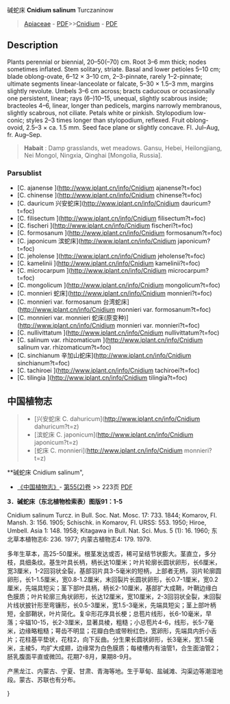 碱蛇床 **Cnidium salinum** Turczaninow

> [Apiaceae](http://www.iplant.cn/info/Apiaceae?t=foc) - [PDF](http://www.iplant.cn/foc/pdf/Apiaceae.pdf)>>[Cnidium](http://www.iplant.cn/info/Cnidium?t=foc) - [PDF](http://www.iplant.cn/foc/pdf/Cnidium.pdf)

## Description

Plants perennial or biennial, 20–50(–70) cm. Root 3–6 mm thick; nodes sometimes inflated. Stem solitary, striate. Basal and lower petioles 5–10 cm; blade oblong-ovate, 6–12 × 3–10 cm, 2–3-pinnate, rarely 1–2-pinnate; ultimate segments linear-lanceolate or falcate, 5–30 × 1.5–3 mm, margins slightly revolute. Umbels 3–6 cm across; bracts caducous or occasionally one persistent, linear; rays (6–)10–15, unequal, slightly scabrous inside; bracteoles 4–6, linear, longer than pedicels, margins narrowly membranous, slightly scabrous, not ciliate. Petals white or pinkish. Stylopodium low-conic; styles 2–3 times longer than stylopodium, reflexed. Fruit oblong-ovoid, 2.5–3 × ca. 1.5 mm. Seed face plane or slightly concave. Fl. Jul–Aug, fr. Aug–Sep.


> **Habait** : 
> Damp grasslands, wet meadows. Gansu, Hebei, Heilongjiang, Nei Mongol, Ningxia, Qinghai [Mongolia, Russia].



### Parsublist

* [C.  ajanense  ](http://www.iplant.cn/info/Cnidium ajanense?t=foc)
* [C.  chinense  ](http://www.iplant.cn/info/Cnidium chinense?t=foc)
* [C.  dauricum  兴安蛇床](http://www.iplant.cn/info/Cnidium dauricum?t=foc)
* [C.  filisectum  ](http://www.iplant.cn/info/Cnidium filisectum?t=foc)
* [C.  fischeri  ](http://www.iplant.cn/info/Cnidium fischeri?t=foc)
* [C.  formosanum  ](http://www.iplant.cn/info/Cnidium formosanum?t=foc)
* [C.  japonicum  滨蛇床](http://www.iplant.cn/info/Cnidium japonicum?t=foc)
* [C.  jeholense  ](http://www.iplant.cn/info/Cnidium jeholense?t=foc)
* [C.  kamelinii  ](http://www.iplant.cn/info/Cnidium kamelinii?t=foc)
* [C.  microcarpum  ](http://www.iplant.cn/info/Cnidium microcarpum?t=foc)
* [C.  mongolicum  ](http://www.iplant.cn/info/Cnidium mongolicum?t=foc)
* [C.  monnieri  蛇床](http://www.iplant.cn/info/Cnidium monnieri?t=foc)
* [C.  monnieri var. formosanum  台湾蛇床](http://www.iplant.cn/info/Cnidium monnieri var. formosanum?t=foc)
* [C.  monnieri var. monnieri  蛇床(原变种)](http://www.iplant.cn/info/Cnidium monnieri var. monnieri?t=foc)
* [C.  nullivittatum  ](http://www.iplant.cn/info/Cnidium nullivittatum?t=foc)
* [C.  salinum var. rhizomaticum  ](http://www.iplant.cn/info/Cnidium salinum var. rhizomaticum?t=foc)
* [C.  sinchianum  辛加山蛇床](http://www.iplant.cn/info/Cnidium sinchianum?t=foc)
* [C.  tachiroei  ](http://www.iplant.cn/info/Cnidium tachiroei?t=foc)
* [C.  tilingia  ](http://www.iplant.cn/info/Cnidium tilingia?t=foc)

## 中国植物志

> * [兴安蛇床  C.  dahuricum](http://www.iplant.cn/info/Cnidium dahuricum?t=z)
> * [滨蛇床  C.  japonicum](http://www.iplant.cn/info/Cnidium japonicum?t=z)
> * [蛇床  C.  monnieri](http://www.iplant.cn/info/Cnidium monnieri?t=z)


**碱蛇床 Cnidium salinum",



* [《中国植物志》](http://www.iplant.cn/frps)- [第55(2)卷](http://www.iplant.cn/frps/vol/55(2)) >> 223页 [PDF](http://www.iplant.cn/frps/pdf/55(2)/223.pdf)


**3．碱蛇床（东北植物检索表）图版91：1-5**

Cnidium salinum Turcz. in Bull. Soc. Nat. Mosc. 17: 733. 1844; Komarov, Fl. Mansh. 3: 156. 1905; Schischk. in Komarov, Fl. URSS: 553. 1950; Hiroe, Umbell. Asia 1: 148. 1958; Kitagawa in Bull. Nat. Sci. Mus. 5 (1): 16. 1960; 东北草本植物志6: 236. 1977; 内蒙古植物志4: 179. 1979.

多年生草本，高25-50厘米。根茎发达或否，稀可呈结节状膨大。茎直立，多分枝，具细条纹。基生叶具长柄，柄长达10厘米；叶片轮廓长圆状卵形，长6厘米，宽3厘米，1-2回羽状全裂，基部羽片具3-5毫米的短柄，上部者无柄，羽片轮廓圆卵形，长1-1.5厘米，宽0.8-1.2厘米，末回裂片长圆状卵形，长0.7-1厘米，宽0.2厘米，先端具短尖；茎下部叶具柄，柄长2-10厘米，基部扩大成鞘，叶鞘边缘白色膜质；叶片轮廓三角状卵形，长达12厘米，宽10厘米，2-3回羽状全裂，末回裂片线状披针形至弯镰形，长0.5-3厘米，宽1.5-3毫米，先端具短尖；茎上部叶柄短，全部鞘状，叶片简化。复伞形花序具长梗；总苞片线形，长6-10毫米，早落；伞辐10-15，长2-3厘米，显著具棱，粗糙；小总苞片4-6，线形，长5-7毫米，边缘略粗糙；萼齿不明显；花瓣白色或带粉红色，宽卵形，先端具内折小舌片；花柱基平垫状，花柱2，向下反曲。分生果长圆状卵形，长3毫米，宽1.5毫米，主棱5，均扩大成翅，边缘常为白色膜质；每棱槽内有油管1，合生面油管2；胚乳腹面平直或微凹。花期7-8月，果期8-9月。

产黑龙江、内蒙古、宁夏、甘肃、青海等地。生于草甸、盐碱滩、沟渠边等潮湿地段。蒙古、苏联也有分布。



}